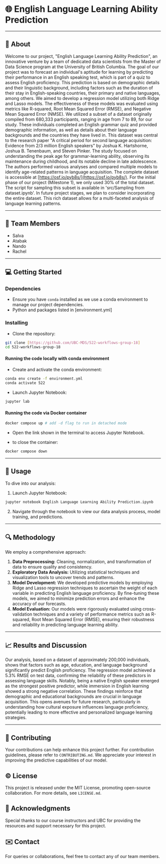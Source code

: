 # 🌐 English Language Learning Ability Prediction

---

## 📔 About

Welcome to our project, "English Language Learning Ability Prediction", an innovative venture by a team of dedicated data scientists from the Master of Data Science program at the University of British Columbia. The goal of our project was to forecast an individual's aptitude for learning by predicting their performance in an English speaking test, which is part of a quiz to assess English proficiency. This prediction is based on demographic details and their linguistic background, including factors such as the duration of their stay in English-speaking countries, their primary and native languages, among others. We aimed to develop a regression model utilizing both Ridge and Lasso models. The effectiveness of these models was evaluated using metrics like R-squared, Root Mean Squared Error (RMSE), and Negative Mean Squared Error (NMSE).
We utilized a subset of a dataset originally compiled from 680,333 participants, ranging in age from 7 to 89, for our study. These individuals completed an English grammar quiz and provided demographic information, as well as details about their language backgrounds and the countries they have lived in. This dataset was central to the research paper "A critical period for second language acquisition: Evidence from 2/3 million English speakers" by Joshua K. Hartshorne, Joshua B. Tenenbaum, and Steven Pinker. The study focused on understanding the peak age for grammar-learning ability, observing its maintenance during childhood, and its notable decline in late adolescence. The authors performed various analyses and compared multiple models to identify age-related patterns in language acquisition. The complete dataset is accessible at [https://osf.io/pyb8s/](https://osf.io/pyb8s/). For the initial phase of our project (Milestone 1), we only used 30% of the total dataset. The script for sampling this subset is available in 'src/Sampling from dataset.ipynb'. In future project stages, we plan to consider incorporating the entire dataset. This rich dataset allows for a multi-faceted analysis of language learning patterns.

---

## 👥 Team Members

- Salva
- Atabak
- Nando
- Rachel

---

## 💻 Getting Started

### Dependencies

- Ensure you have `conda` installed as we use a conda environment to manage our project dependencies.
- Python and packages listed in [environment.yml]

### Installing

- Clone the repository:

```bash
git clone [https://github.com/UBC-MDS/522-workflows-group-18]
cd 522-workflows-group-18
```

#### Running the code locally with conda environment

- Create and activate the conda environment:

```bash
conda env create -f environment.yml
conda activate 522
```

- Launch Jupyter Notebook:

```bash
jupyter lab
```

#### Running the code via Docker container

```bash
docker compose up # add -d flag to run in detached mode
```

- Open the link shown in the terminal to access Jupyter Notebook.

- to close the container:

```bash
docker compose down
```

---

## 🚀 Usage

To dive into our analysis:

1. Launch Jupyter Notebook:

```bash
jupyter notebook English Language Learning Ability Prediction.ipynb
```

2. Navigate through the notebook to view our data analysis process, model training, and predictions.

---

## 🔍 Methodology

We employ a comprehensive approach:

1. **Data Preprocessing:** Cleaning, normalization, and transformation of data to ensure quality and consistency.
2. **Exploratory Data Analysis:** Utilizing statistical techniques and visualization tools to uncover trends and patterns.
3. **Model Development:** We developed predictive models by employing Ridge and Lasso regression techniques to ascertain the weight of each variable in predicting English language proficiency. By fine-tuning these models, we aimed to minimize prediction errors and enhance the accuracy of our forecasts.
4. **Model Evaluation:** Our models were rigorously evaluated using cross-validation techniques and a variety of performance metrics such as R-squared, Root Mean Squared Error (RMSE), ensuring their robustness and reliability in predicting language learning ability.

---

## 📈 Results and Discussion

Our analysis, based on a dataset of approximately 200,000 individuals, shows that factors such as age, education, and language background significantly predict English proficiency. The regression model achieved a 5.3% RMSE on test data, confirming the reliability of these predictors in assessing language skills. Notably, being a native English speaker emerged as the strongest positive predictor, while immersion in English learning showed a strong negative correlation. These findings reinforce that demographic and educational backgrounds are crucial in language acquisition. This opens avenues for future research, particularly in understanding how cultural exposure influences language proficiency, potentially leading to more effective and personalized language learning strategies.

---

## 🤝 Contributing

Your contributions can help enhance this project further. For contribution guidelines, please refer to `CONTRIBUTING.md`. We appreciate your interest in improving the predictive capabilities of our model.

## ©️ License

This project is released under the MIT License, promoting open-source collaboration. For more details, see `LICENSE.md`.

## 🙏 Acknowledgments

Special thanks to our course instructors and UBC for providing the resources and support necessary for this project.

## ✉️ Contact

For queries or collaborations, feel free to contact any of our team members.

